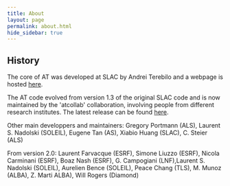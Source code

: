 ```yaml
---
title: About
layout: page
permalink: about.html
hide_sidebar: true
---
```


## History

The core of AT was developed at SLAC by Andrei Terebilo and a webpage is hosted [here](http://www.slac.stanford.edu/grp/ssrl/spear/at/).

The AT code evolved from version 1.3 of the original SLAC code and is now maintained by the 'atcollab' collaboration, 
involving people from different research institutes. The latest release can be found [here](https://github.com/atcollab/at/releases>).

Other main developpers and maintainers: 
Gregory Portmann (ALS), Laurent S. Nadolski (SOLEIL), Eugene Tan (AS), Xiabio Huang (SLAC), C. Steier (ALS)

From version 2.0: 
Laurent Farvacque (ESRF), Simone Liuzzo (ESRF), Nicola Carminani (ESRF), Boaz Nash (ESRF), 
G. Campogiani (LNF),Laurent S. Nadolski (SOLEIL), Aurelien Bence (SOLEIL), Peace Chang (TLS), 
M. Munoz (ALBA), Z. Marti ALBA), Will Rogers (Diamond)


